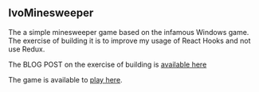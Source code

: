 ## IvoMinesweeper

The a simple minesweeper game based on the infamous Windows game. The exercise of building it is to improve my usage of React Hooks and not use Redux.

The BLOG POST on the exercise of building is [available here]("")

The game is available to [play here](minesweeper.ivaylopavlov.com).